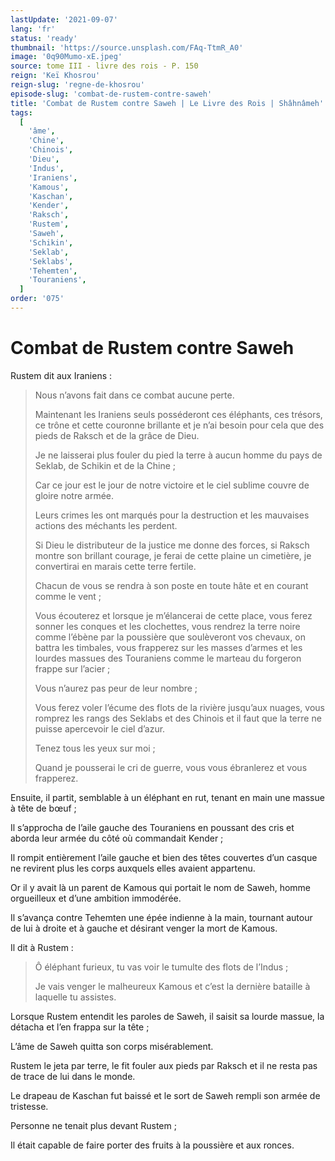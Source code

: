 ```yaml
---
lastUpdate: '2021-09-07'
lang: 'fr'
status: 'ready'
thumbnail: 'https://source.unsplash.com/FAq-TtmR_A0'
image: '0q90Mumo-xE.jpeg'
source: tome III - livre des rois - P. 150
reign: 'Keï Khosrou'
reign-slug: 'regne-de-khosrou'
episode-slug: 'combat-de-rustem-contre-saweh'
title: 'Combat de Rustem contre Saweh | Le Livre des Rois | Shâhnâmeh'
tags:
  [
    'âme',
    'Chine',
    'Chinois',
    'Dieu',
    'Indus',
    'Iraniens',
    'Kamous',
    'Kaschan',
    'Kender',
    'Raksch',
    'Rustem',
    'Saweh',
    'Schikin',
    'Seklab',
    'Seklabs',
    'Tehemten',
    'Touraniens',
  ]
order: '075'
---
```


<!-- LTeX: language=fr -->

# Combat de Rustem contre Saweh

Rustem dit aux Iraniens :

> Nous n’avons fait dans ce combat aucune perte.
>
> Maintenant les Iraniens seuls posséderont ces éléphants, ces trésors, ce trône et cette couronne brillante et je n’ai besoin pour cela que des pieds de Raksch et de la grâce de Dieu.
>
> Je ne laisserai plus fouler du pied la terre à aucun homme du pays de Seklab, de Schikin et de la Chine ;
>
> Car ce jour est le jour de notre victoire et le ciel sublime couvre de gloire notre armée.
>
> Leurs crimes les ont marqués pour la destruction et les mauvaises actions des méchants les perdent.
>
> Si Dieu le distributeur de la justice me donne des forces, si Raksch montre son brillant courage, je ferai de cette plaine un cimetière, je convertirai en marais cette terre fertile.
>
> Chacun de vous se rendra à son poste en toute hâte et en courant comme le vent ;
>
> Vous écouterez et lorsque je m’élancerai de cette place, vous ferez sonner les conques et les clochettes, vous rendrez la terre noire comme l’ébène par la poussière que soulèveront vos chevaux, on battra les timbales, vous frapperez sur les masses d’armes et les lourdes massues des Touraniens comme le marteau du forgeron frappe sur l’acier ;
>
> Vous n’aurez pas peur de leur nombre ;
>
> Vous ferez voler l’écume des flots de la rivière jusqu’aux nuages, vous romprez les rangs des Seklabs et des Chinois et il faut que la terre ne puisse apercevoir le ciel d’azur.
>
> Tenez tous les yeux sur moi ;
>
> Quand je pousserai le cri de guerre, vous vous ébranlerez et vous frapperez.

Ensuite, il partit, semblable à un éléphant en rut, tenant en main une massue à tête de bœuf ;

Il s’approcha de l’aile gauche des Touraniens en poussant des cris et aborda leur armée du côté où commandait Kender ;

Il rompit entièrement l’aile gauche et bien des têtes couvertes d’un casque ne revirent plus les corps auxquels elles avaient appartenu.

Or il y avait là un parent de Kamous qui portait le nom de Saweh, homme orgueilleux et d’une ambition immodérée.

Il s’avança contre Tehemten une épée indienne à la main, tournant autour de lui à droite et à gauche et désirant venger la mort de Kamous.

Il dit à Rustem :

> Ô éléphant furieux, tu vas voir le tumulte des flots de l’Indus ;
>
> Je vais venger le malheureux Kamous et c’est la dernière bataille à laquelle tu assistes.

Lorsque Rustem entendit les paroles de Saweh, il saisit sa lourde massue, la détacha et l’en frappa sur la tête ;

L’âme de Saweh quitta son corps misérablement.

Rustem le jeta par terre, le fit fouler aux pieds par Raksch et il ne resta pas de trace de lui dans le monde.

Le drapeau de Kaschan fut baissé et le sort de Saweh rempli son armée de tristesse.

Personne ne tenait plus devant Rustem ;

Il était capable de faire porter des fruits à la poussière et aux ronces.
